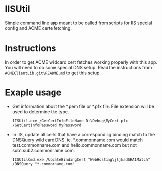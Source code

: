 IISUtil
=======

Simple command line app meant to be called from scripts for IIS special config and ACME certe fetching.

# Instructions
In order to get ACME wildcard cert fetches working properly with this app.  You will need to do some special DNS setup.  Read the instructions from `ACMEClientLib.git\README.md` to get this setup.


# Exaple usage


* Get information about the *.pem file or *.pfx file.  File extension will be used to determine the type.
  ```
  IISUtil.exe /GetCertInfoFileName D:\Debug\MyCert.pfx /GetCertInfoPassword MyPassword
  ```

* In IIS, update all certs that have a corresponding binding match to the DNSQuery wild card DNS.  ie. *.commonname.com would match test.commonname.com and hello.commonname.com but not sub1.sub2.commonname.com.
  ```
  IISUtilCmd.exe /UpdateBindingCert "WebHosting\jljkadSHA1Match" /DNSQuery "*.commonname.com"
  ```
